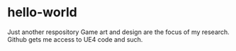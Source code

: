 # hello-world
Just another respository
Game art and design are the focus of my research. Github gets me access to UE4 code and such.
